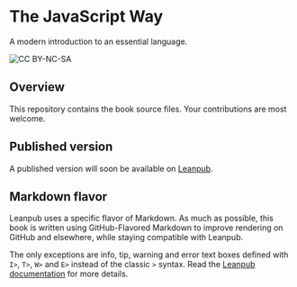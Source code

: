 # The JavaScript Way

A modern introduction to an essential language.

![CC BY-NC-SA](https://i.creativecommons.org/l/by-nc-sa/4.0/88x31.png)

## Overview

This repository contains the book source files. Your contributions are most welcome.

## Published version

A published version will soon be available on [Leanpub](https://leanpub.com). 

## Markdown flavor

Leanpub uses a specific flavor of Markdown. As much as possible, this book is written using GitHub-Flavored Markdown to improve rendering on GitHub and elsewhere, while staying compatible with Leanpub. 

The only exceptions are info, tip, warning and error text boxes defined with `I>`, `T>`, `W>` and `E>` instead of the classic `>` syntax. Read the [Leanpub documentation](https://leanpub.com/help/manual#leanpub-auto-more-text-block-types) for more details.
